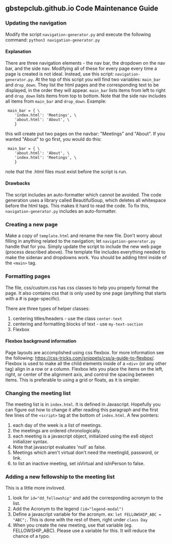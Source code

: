 ## gbstepclub.github.io Code Maintenance Guide

### Updating the navigation
Modify the script `navigation-generator.py` and execute the following command: `python3 navigation-generator.py`

#### Explanation
There are three navigation elements - the nav bar, the dropdown on the nav bar, and the side nav. Modifying all of these for every page every time a page is created is not ideal. Instead, use this script: `navigation-generator.py`.
At the top of this script you will find two variables: `main_bar` and `drop_down`. They list the html pages and the corresponding text to be displayed, in the order they will appear. `main_bar` lists items from left to right and `drop_down` lists items from top to bottom. Note that the side nav includes all items from `main_bar` and `drop_down`. Example:

~~~~
 main_bar = { \
	'index.html': 'Meetings', \
	'about.html': 'About', \
	}
~~~~
	
this will create put two pages on the navbar: "Meetings" and "About". If you wanted "About" to go first, you would do this: 

~~~~
 main_bar = { \
 	'about.html': 'About', \
	'index.html': 'Meetings', \
	}
~~~~

note that the .html files must exist before  the script is run. 

#### Drawbacks
The script includes an auto-formatter which cannot be avoided. The code generation uses a library called BeautifulSoup, which deletes all whitespace before the html tags. This makes it hard to read the code. To fix this, `navigation-generator.py` includes an auto-formatter. 

### Creating a new page
Make a copy of `template.html` and rename the new file. Don't worry about filling in anything related to the navigation; let `navigation-generator.py` handle that for you. Simply update the script to include the new web page (process described above). The template file includes everything needed to make the sidenav and dropdowns work. You should be adding html inside of the `<main>` tag.  

### Formatting pages
The file, css/custom.css has css classes to help you properly format the page. It also contains css that is only used by one page (anything that starts with a # is page-specific). 

There are three types of helper classes:
1. centering titles/headers - use the class `center-text`
2. centering and formatting blocks of text - use `my-text-section`
3. Flexbox

#### Flexbox background information
Page layouts are accomplished using css flexbox. for more information see the following: https://css-tricks.com/snippets/css/a-guide-to-flexbox/. Flexbox is used to make all the child elements inside of a `<div>` (or any other tag) align in a row or a column. Flexbox lets you place the items on the left, right, or center of the alignment axis, and control  the spacing between items. This is preferable to using a grid or floats, as it is simpler. 

### Changing the meeting list
The meeting list is in `index.html`. It is defined in Javascript. Hopefully you can figure out how to change it after reading this paragraph and the first few lines of the `<script>` tag at the bottom of `index.html`. A few pointers:
1. each day of the week is a list of meetings. 
2. the meetings are ordered chronologically. 
3. each meeting is a javascript object, initialized using the es6 object initializer syntax. 
4. Note that javascript evaluates 'null' as false. 
5. Meetings which aren't virtual don't need the meetingId, password, or link. 
6. to list an inactive meeting, set isVirtual and isInPerson to false. 

### Adding a new fellowship to the meeting list
This is a little more invloved. 
1. look for `id="dd_fellowship"` and add the corresponding acronym to the list. 
2. Add the Acronym to the legend `(id="legend-modal")`
3. Define a javascript variable for the acronym. ex: `let FELLOWSHIP_ABC = "ABC";`. This is done with the rest of them, right under `class Day`
4. When you create the new meeting, use that variable (eg. FELLOWSHIP_ABC). Please use a variable for this. It will reduce the chance of a typo.



